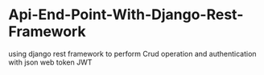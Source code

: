 # Api-End-Point-With-Django-Rest-Framework
using django rest framework to perform Crud operation and authentication with json web token JWT 
